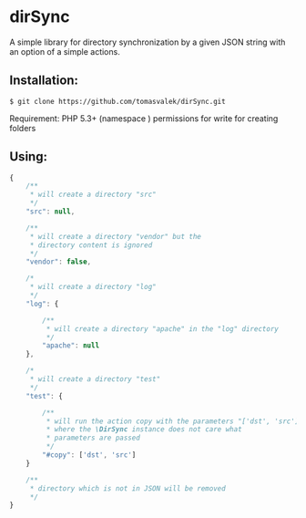 dirSync
=======

A simple library for directory synchronization by a given JSON string with an option of a simple actions.

Installation:
--------------
    $ git clone https://github.com/tomasvalek/dirSync.git

Requirement:
    PHP 5.3+ (namespace \)
	permissions for write for creating folders

Using:
-------------
```javascript
{
    /**
     * will create a directory "src" 
     */
    "src": null,

    /**
     * will create a directory "vendor" but the 
     * directory content is ignored
     */
    "vendor": false, 

    /*
     * will create a directory "log"
     */
    "log": { 

        /**
         * will create a directory "apache" in the "log" directory
         */
        "apache": null
    },

    /*
     * will create a directory "test"
     */
    "test": { 

        /**
         * will run the action copy with the parameters "['dst', 'src']" 
         * where the \DirSync instance does not care what
         * parameters are passed
         */
        "#copy": ['dst', 'src'] 
    }

    /**
     * directory which is not in JSON will be removed
     */
}
```

